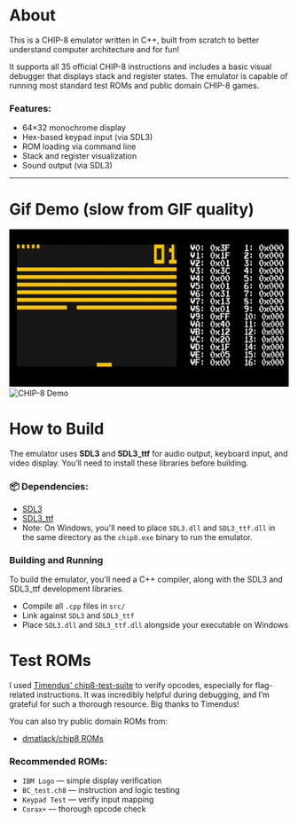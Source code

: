 # About 
This is a CHIP-8 emulator written in C++, built from scratch to better understand computer architecture and for fun!

It supports all 35 official CHIP-8 instructions and includes a basic visual debugger that displays stack and register states. The emulator is capable of running most standard test ROMs and public domain CHIP-8 games.

### Features:
- 64×32 monochrome display
- Hex-based keypad input (via SDL3)
- ROM loading via command line
- Stack and register visualization
- Sound output (via SDL3)

---

# Gif Demo (slow from GIF quality)
![CHIP-8 Demo](demo/breakout.gif)
![CHIP-8 Demo](demo/kaiju.gif)

# How to Build
The emulator uses **SDL3** and **SDL3_ttf** for audio output, keyboard input, and video display. You’ll need to install these libraries before building.

### 📦 Dependencies:
- [SDL3](https://github.com/libsdl-org/SDL)  
- [SDL3_ttf](https://github.com/libsdl-org/SDL_ttf)
- Note: On Windows, you'll need to place `SDL3.dll` and `SDL3_ttf.dll` in the same directory as the `chip8.exe` binary to run the emulator.

### Building and Running 
To build the emulator, you'll need a C++ compiler, along with the SDL3 and SDL3_ttf development libraries.

- Compile all `.cpp` files in `src/`
- Link against `SDL3` and `SDL3_ttf`
- Place `SDL3.dll` and `SDL3_ttf.dll` alongside your executable on Windows

# Test ROMs 
I used [Timendus' chip8-test-suite](https://github.com/Timendus/chip8-test-suite) to verify opcodes, especially for flag-related instructions. It was incredibly helpful during debugging, and I’m grateful for such a thorough resource. Big thanks to Timendus!

You can also try public domain ROMs from:

- [dmatlack/chip8 ROMs](https://github.com/dmatlack/chip8/tree/master/roms)

### Recommended ROMs:
- `IBM Logo` — simple display verification
- `BC_test.ch8` — instruction and logic testing
- `Keypad Test` — verify input mapping
- `Corax+` — thorough opcode check



